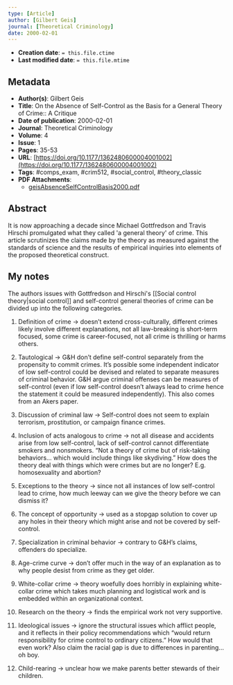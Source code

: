 ```yaml
---
type: [Article]
author: [Gilbert Geis]
journal: [Theoretical Criminology]
date: 2000-02-01
---
```


* **Creation date**: `= this.file.ctime`
* **Last modified date**: `= this.file.mtime`

## Metadata

* **Author(s)**: Gilbert Geis
* **Title**: On the Absence of Self-Control as the Basis for a General Theory of Crime:: A Critique
* **Date of publication**: 2000-02-01
* **Journal**: Theoretical Criminology
* **Volume**: 4
* **Issue**: 1
* **Pages**: 35-53
* **URL**: [https://doi.org/10.1177/1362480600004001002](https://doi.org/10.1177/1362480600004001002)
* **Tags**: #comps_exam, #crim512, #social_control, #theory_classic
* **PDF Attachments**:
  * [geisAbsenceSelfControlBasis2000.pdf](zotero://open-pdf/library/items/ZNBG6RVH)

## Abstract

It is now approaching a decade since Michael Gottfredson and Travis Hirschi promulgated what they called 'a general theory' of crime. This article scrutinizes the claims made by the theory as measured against the standards of science and the results of empirical inquiries into elements of the proposed theoretical construct.

## My notes

The authors issues with Gottfredson and Hirschi's [[Social control theory|social control]] and self-control general theories of crime can be divided up into the following categories.

1. Definition of crime -> doesn’t extend cross-culturally, different crimes likely involve different explanations, not all law-breaking is short-term focused, some crime is career-focused, not all crime is thrilling or harms others.
   
2. Tautological -> G&H don’t define self-control separately from the propensity to commit crimes. It’s possible some independent indicator of low self-control could be devised and related to separate measures of criminal behavior. G&H argue criminal offenses can be measures of self-control (even if low self-control doesn’t always lead to crime hence the statement it could be measured independently). This also comes from an Akers paper.
   
3. Discussion of criminal law -> Self-control does not seem to explain terrorism, prostitution, or campaign finance crimes.
   
4. Inclusion of acts analogous to crime -> not all disease and accidents arise from low self-control, lack of self-control cannot differentiate smokers and nonsmokers. “Not a theory of crime but of risk-taking behaviors… which would include things like skydiving.” How does the theory deal with things which were crimes but are no longer? E.g. homosexuality and abortion?
   
5. Exceptions to the theory -> since not all instances of low self-control lead to crime, how much leeway can we give the theory before we can dismiss it?
   
6. The concept of opportunity -> used as a stopgap solution to cover up any holes in their theory which might arise and not be covered by self-control.
   
7. Specialization in criminal behavior -> contrary to G&H’s claims, offenders do specialize.
   
8. Age-crime curve -> don’t offer much in the way of an explanation as to why people desist from crime as they get older.
   
9. White-collar crime -> theory woefully does horribly in explaining white-collar crime which takes much planning and logistical work and is embedded within an organizational context.
   
10. Research on the theory -> finds the empirical work not very supportive.
    
11. Ideological issues -> ignore the structural issues which afflict people, and it reflects in their policy recommendations which “would return responsibility for crime control to ordinary citizens.” How would that even work? Also claim the racial gap is due to differences in parenting… oh boy.
    
12. Child-rearing -> unclear how we make parents better stewards of their children.